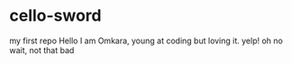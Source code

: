 # cello-sword
my first repo
Hello I am Omkara, young at coding but loving it.
yelp!
oh no wait, not that bad
